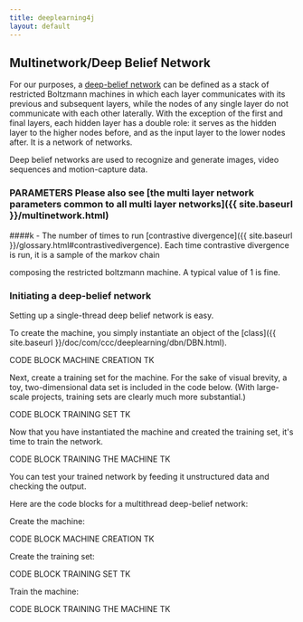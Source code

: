 ```yaml
---
title: deeplearning4j
layout: default
---
```



## Multinetwork/Deep Belief Network

For our purposes, a [deep-belief network](http://www.scholarpedia.org/article/Deep_belief_networks) can be defined as a stack of restricted Boltzmann machines in which each layer communicates with its previous and subsequent layers, while the nodes of any single layer do not communicate with each other laterally. With the exception of the  first and final layers, each hidden layer has a double role: it serves as the hidden layer to the higher nodes before, and as the input layer to the lower nodes after. It is a network of networks. 

Deep belief networks are used to recognize and generate images, video sequences and motion-capture data. 


### PARAMETERS  Please also see [the multi layer network parameters common to all multi layer networks]({{ site.baseurl }}/multinetwork.html)

####k - The number of times to run [contrastive divergence]({{ site.baseurl }}/glossary.html#contrastivedivergence). Each time contrastive divergence is run, it is a sample of the markov chain

composing the restricted boltzmann machine. A typical value of 1 is fine.



### Initiating a deep-belief network

Setting up a single-thread deep belief network is easy. 

To create the machine, you simply instantiate an object of the [class]({{ site.baseurl }}/doc/com/ccc/deeplearning/dbn/DBN.html).

CODE BLOCK MACHINE CREATION TK

Next, create a training set for the machine. For the sake of visual brevity, a toy, two-dimensional data set is included in the code below. (With large-scale projects, training sets are clearly much more substantial.)

CODE BLOCK TRAINING SET TK

Now that you have instantiated the machine and created the training set, it's time to train the network. 

CODE BLOCK TRAINING THE MACHINE TK

You can test your trained network by feeding it unstructured data and checking the output. 

Here are the code blocks for a multithread deep-belief network:

Create the machine:

CODE BLOCK MACHINE CREATION TK

Create the training set:

CODE BLOCK TRAINING SET TK

Train the machine:

CODE BLOCK TRAINING THE MACHINE TK
